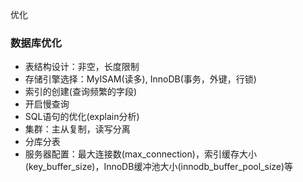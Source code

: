 优化


### 数据库优化

- 表结构设计：非空，长度限制
- 存储引擎选择：MyISAM(读多), InnoDB(事务，外键，行锁)
- 索引的创建(查询频繁的字段)
- 开启慢查询
- SQL语句的优化(explain分析)
- 集群：主从复制，读写分离
- 分库分表
- 服务器配置：最大连接数(max_connection)，索引缓存大小(key_buffer_size)，InnoDB缓冲池大小(innodb_buffer_pool_size)等
